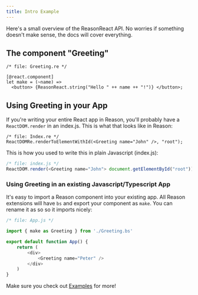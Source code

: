 ```yaml
---
title: Intro Example
---
```


Here's a small overview of the ReasonReact API. No worries if something doesn't make sense, the docs will cover everything.

## The component "Greeting"

```reason
/* file: Greeting.re */

[@react.component]
let make = (~name) =>
  <button> {ReasonReact.string("Hello " ++ name ++ "!")} </button>;
```

## Using Greeting in your App

If you're writing your entire React app in Reason, you'll probably have a `ReactDOM.render` in an index.js. This is what that looks like in Reason:

```reason
/* file: Index.re */
ReactDOMRe.renderToElementWithId(<Greeting name="John" />, "root");
```

This is how you used to write this in plain Javascript (index.js):
```js
/* file: index.js */
ReactDOM.render(<Greeting name="John"> document.getElementById("root"));
```

### Using Greeting in an existing Javascript/Typescript App

It's easy to import a Reason component into your existing app. All Reason extensions will have `bs` and export your component as `make`. You can rename it as so so it imports nicely:

```js
/* file: App.js */

import { make as Greeting } from './Greeting.bs'

export default function App() {
    return (
        <div>
            <Greeting name="Peter" />
        </div>
    )
}
```

Make sure you check out [Examples](simple) for more!
